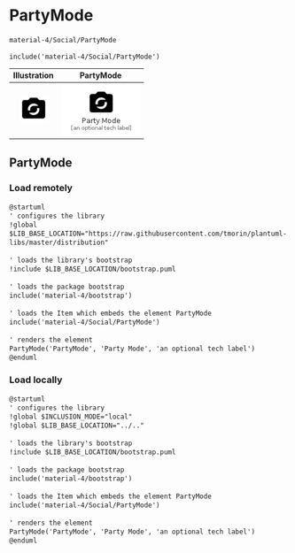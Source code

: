 # PartyMode


```text
material-4/Social/PartyMode
```

```text
include('material-4/Social/PartyMode')
```



| Illustration | PartyMode |
| :---: | :---: |
| ![illustration for Illustration](../../material-4/Social/PartyMode.png) | ![illustration for PartyMode](../../material-4/Social/PartyMode.Local.png) |




## PartyMode

### Load remotely
```plantuml
@startuml
' configures the library
!global $LIB_BASE_LOCATION="https://raw.githubusercontent.com/tmorin/plantuml-libs/master/distribution"

' loads the library's bootstrap
!include $LIB_BASE_LOCATION/bootstrap.puml

' loads the package bootstrap
include('material-4/bootstrap')

' loads the Item which embeds the element PartyMode
include('material-4/Social/PartyMode')

' renders the element
PartyMode('PartyMode', 'Party Mode', 'an optional tech label')
@enduml
```

### Load locally
```plantuml
@startuml
' configures the library
!global $INCLUSION_MODE="local"
!global $LIB_BASE_LOCATION="../.."

' loads the library's bootstrap
!include $LIB_BASE_LOCATION/bootstrap.puml

' loads the package bootstrap
include('material-4/bootstrap')

' loads the Item which embeds the element PartyMode
include('material-4/Social/PartyMode')

' renders the element
PartyMode('PartyMode', 'Party Mode', 'an optional tech label')
@enduml
```

